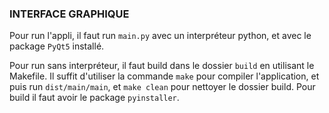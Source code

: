 ### INTERFACE GRAPHIQUE

Pour run l'appli, il faut run `main.py` avec un interpréteur python, et avec le package `PyQt5` installé.

Pour run sans interpréteur, il faut build dans le dossier `build` en utilisant le Makefile. Il suffit d'utiliser la commande `make` pour compiler l'application, et puis run `dist/main/main`, et `make clean` pour nettoyer le dossier build. Pour build il faut avoir le package `pyinstaller`.